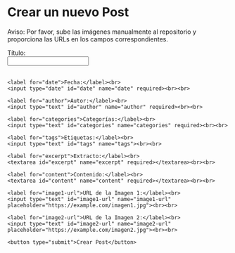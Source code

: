 <h1>Crear un nuevo Post</h1>
<p>Aviso: Por favor, sube las imágenes manualmente al repositorio y proporciona las URLs en los campos correspondientes.</p>
<form action="/submit-post" method="POST">
    <label for="title">Título:</label><br>
    <input type="text" id="title" name="title" required><br><br>

    <label for="date">Fecha:</label><br>
    <input type="date" id="date" name="date" required><br><br>

    <label for="author">Autor:</label><br>
    <input type="text" id="author" name="author" required><br><br>

    <label for="categories">Categorías:</label><br>
    <input type="text" id="categories" name="categories" required><br><br>

    <label for="tags">Etiquetas:</label><br>
    <input type="text" id="tags" name="tags"><br><br>

    <label for="excerpt">Extracto:</label><br>
    <textarea id="excerpt" name="excerpt" required></textarea><br><br>

    <label for="content">Contenido:</label><br>
    <textarea id="content" name="content" required></textarea><br><br>

    <label for="image1-url">URL de la Imagen 1:</label><br>
    <input type="text" id="image1-url" name="image1-url" placeholder="https://example.com/imagen1.jpg"><br><br>

    <label for="image2-url">URL de la Imagen 2:</label><br>
    <input type="text" id="image2-url" name="image2-url" placeholder="https://example.com/imagen2.jpg"><br><br>

    <button type="submit">Crear Post</button>
</form>
